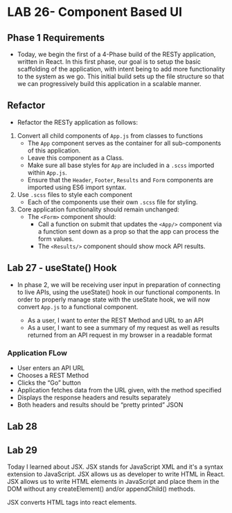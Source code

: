 # LAB 26- Component Based UI

## Phase 1 Requirements

- Today, we begin the first of a 4-Phase build of the RESTy application, written in React. In this first phase, our goal is to setup the basic scaffolding of the application, with intent being to add more functionality to the system as we go. This initial build sets up the file structure so that we can progressively build this application in a scalable manner.

## Refactor

- Refactor the RESTy application as follows:

1. Convert all child components of `App.js` from classes to functions
    - The `App` component serves as the container for all sub-components of this application.
    - Leave this component as a Class.
    - Make sure all base styles for `App` are included in a `.scss` imported within `App.js`.
    - Ensure that the `Header`, `Footer`, `Results` and `Form` components are imported using ES6 import syntax.
2. Use `.scss` files to style each component
    - Each of the components use their own `.scss` file for styling.
3. Core application functionality should remain unchanged:
    - The `<Form>` component should:
        - Call a function on submit that updates the `<App/>` component via a function sent down as a prop so that the app can process the form values.
        - The `<Results/>` component should show mock API results.

## Lab 27 - useState() Hook

- In phase 2, we will be receiving user input in preparation of connecting to live APIs, using the useState() hook in our functional components. In order to properly manage state with the useState hook, we will now convert `App.js` to a functional component.

  - As a user, I want to enter the REST Method and URL to an API
  - As a user, I want to see a summary of my request as well as results returned from an API request in my browser in a readable format

### Application FLow

- User enters an API URL
- Chooses a REST Method
- Clicks the “Go” button
- Application fetches data from the URL given, with the method specified
- Displays the response headers and results separately
- Both headers and results should be “pretty printed” JSON

## Lab 28

## Lab 29


Today I learned about JSX. JSX stands for JavaScript XML and it's a syntax extension to JavaScript. JSX allows us as developer to write HTML in React. JSX allows us to write HTML elements in JavaScript and place them in the DOM without any createElement()  and/or appendChild() methods.

JSX converts HTML tags into react elements.